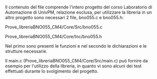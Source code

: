 Il contenuto del file comprende l'intero progetto del corso Laboratorio di Automazione di UnivPM, relazione esclusa, per utilizzare la libreria in un altro progetto sono necessari 2 file, bno055.c e bno055.h:

Prove_libreriaBNO055_CM4/Core/Src/bno055.c

Prove_libreriaBNO055_CM4/Core/Inc/bno055.h

Nel primo sono presenti le funzioni e nel secondo le dichiarazioni e le strutture necessarie.

Il main.c (Prove_libreriaBNO055_CM4/Core/Src/main.c) può fornire da esempio per l'utilizzo della libreria, in quanto vi sono alcuni dei test effettuati durante lo svolgimento del progetto. 
